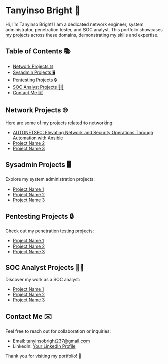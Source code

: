 # Tanyinso Bright 👋

Hi, I’m Tanyinso Bright! I am a dedicated network engineer, system administrator, penetration tester, and SOC analyst. This portfolio showcases my projects across these domains, demonstrating my skills and expertise.

## Table of Contents 📚

- [Network Projects 🌐](#network-projects)
- [Sysadmin Projects 🖥️](#sysadmin-projects)
- [Pentesting Projects 🔒](#pentesting-projects)
- [SOC Analyst Projects 🕵️‍♂️](#soc-analyst-projects)
- [Contact Me ✉️](#contact-me)

## Network Projects 🌐

Here are some of my projects related to networking:

- [AUTONETSEC: Elevating Network and Security Operations Through Automation with Ansible](https://github.com/tanyinso/AutoNetSec.git)
- [Project Name 2](link-to-your-network-project2)
- [Project Name 3](link-to-your-network-project3)

## Sysadmin Projects 🖥️

Explore my system administration projects:

- [Project Name 1](link-to-your-sysadmin-project1)
- [Project Name 2](link-to-your-sysadmin-project2)
- [Project Name 3](link-to-your-sysadmin-project3)

## Pentesting Projects 🔒

Check out my penetration testing projects:

- [Project Name 1](link-to-your-pentesting-project1)
- [Project Name 2](link-to-your-pentesting-project2)
- [Project Name 3](link-to-your-pentesting-project3)

## SOC Analyst Projects 🕵️‍♂️

Discover my work as a SOC analyst:

- [Project Name 1](link-to-your-soc-project1)
- [Project Name 2](link-to-your-soc-project2)
- [Project Name 3](link-to-your-soc-project3)

## Contact Me ✉️

Feel free to reach out for collaboration or inquiries:

- Email: [tanyinsobright237@gmail.com](mailto:tanyinsobright237@gmail.com)
- LinkedIn: [Your LinkedIn Profile](link-to-your-linkedin)

Thank you for visiting my portfolio! 🌟
